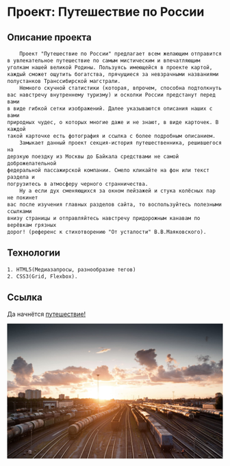 # Проект: Путешествие по России

## Описание проекта
		Проект "Путешествие по России" предлагает всем желающим отправится
	в увлекательное путешествие по самым мистическим и впечатляющим 
	уголкам нашей великой Родины. Пользуясь имеющейся в проекте картой,
	каждый сможет ощутить богатства, прячущиеся за невзрачными названиями 
	полустанков Транссибирской магстрали. 
		Немного скучной статистики (которая, впрочем, способна подтолкнуть 
	вас навстречу внутреннему туризму) и осколки России предстанут перед вами 
	в виде гибкой сетки изображений. Далее указываются описания наших с вами
	природных чудес, о которых многие даже и не знают, в виде карточек. В каждой
	такой карточке есть фотография и ссылка с более подробным описанием.
		Замыкает данный проект секция-история путешественника, решившегося на 
	дерзкую поездку из Москвы до Байкала средствами не самой доброжелательной 
	федеральной пассажирской компании. Смело кликайте на фон или текст раздела и
	погрузитесь в атмосферу черного странничества.
		Ну а если дух сменяющихся за окном пейзажей и стука колёсных пар не покинет 
	вас после изучения главных разделов сайта, то воспользуйтесь полезными ссылками 
	внизу страницы и отправляйтесь навстречу придорожным канавам по верёвкам грязных
	дорог! (референс к стихотворению "От усталости" В.В.Маяковского).   

## Технологии
	1. HTML5(Медиазапросы, разнообразие тегов)
	2. CSS3(Grid, Flexbox).  

## Ссылка
Да начнётся [путешествие!](https://wailingray.github.io/russian-travel/)

![Иллюстрация к проекту](https://github.com/Wailingray/russian-travel/blob/master/images/cover-trains.jpg)	